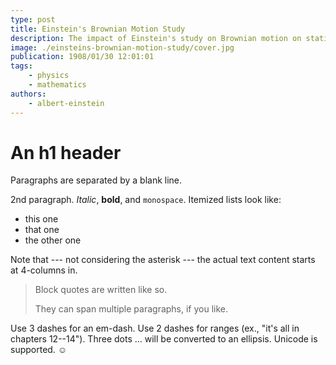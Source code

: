 ```yaml
---
type: post
title: Einstein's Brownian Motion Study
description: The impact of Einstein's study on Brownian motion on statistical mechanics.
image: ./einsteins-brownian-motion-study/cover.jpg
publication: 1908/01/30 12:01:01
tags: 
    - physics
    - mathematics
authors: 
    - albert-einstein
---
```



# An h1 header

Paragraphs are separated by a blank line.

2nd paragraph. *Italic*, **bold**, and `monospace`. Itemized lists
look like:

  * this one
  * that one
  * the other one

Note that --- not considering the asterisk --- the actual text
content starts at 4-columns in.

> Block quotes are
> written like so.
>
> They can span multiple paragraphs,
> if you like.

Use 3 dashes for an em-dash. Use 2 dashes for ranges (ex., "it's all
in chapters 12--14"). Three dots ... will be converted to an ellipsis.
Unicode is supported. ☺
